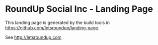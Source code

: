# RoundUp Social Inc - Landing Page

This landing page is generated by the build tools in https://github.com/letsroundup/landing-page.

See http://letsroundup.com
